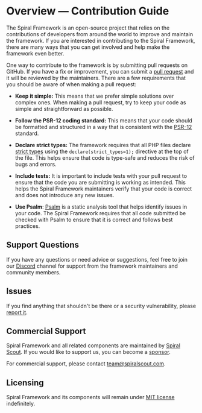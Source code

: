 # Overview — Contribution Guide

The Spiral Framework is an open-source project that relies on the contributions of developers from around the world to improve and maintain the framework.
If you are interested in contributing to the Spiral Framework, there are many ways that you can get involved and help make the framework even better.

One way to contribute to the framework is by submitting pull requests on GitHub.
If you have a fix or improvement, you can submit a [pull request](https://github.com/spiral/framework/pulls) and it will be reviewed by the maintainers.
There are a few requirements that you should be aware of when making a pull request:

- **Keep it simple:** This means that we prefer simple solutions over complex ones. When making a pull request, try to keep your code as simple and straightforward as possible.

- **Follow the PSR-12 coding standard:** This means that your code should be formatted and structured in a way that is consistent with the [PSR-12](https://www.php-fig.org/psr/psr-12/) standard.

- **Declare strict types:** The framework requires that all PHP files declare [strict types](https://www.php.net/manual/en/language.types.declarations.php#language.types.declarations.strict) using the `declare(strict_types=1);` directive at the top of the file. This helps ensure that code is type-safe and reduces the risk of bugs and errors.

- **Include tests:** It is important to include tests with your pull request to ensure that the code you are submitting is working as intended. This helps the Spiral Framework maintainers verify that your code is correct and does not introduce any new issues.

- **Use Psalm**: [Psalm](https://psalm.dev/) is a static analysis tool that helps identify issues in your code. The Spiral Framework requires that all code submitted be checked with Psalm to ensure that it is correct and follows best practices.

## Support Questions

If you have any questions or need advice or suggestions, feel free to join our [Discord](https://discord.gg/TFeEmCs) channel for support from the framework maintainers and community members.

## Issues

If you find anything that shouldn't be there or a security vulnerability, please [report it](https://github.com/spiral/framework/issues).

## Commercial Support

Spiral Framework and all related components are maintained by [Spiral Scout](https://spiralscout.com/).
If you would like to support us, you can become a [sponsor](https://github.com/sponsors/roadrunner-server).

For commercial support, please contact [team@spiralscout.com](mailto:team@spiralscout.com).

## Licensing

Spiral Framework and its components will remain under [MIT license](/license.md) indefinitely.
